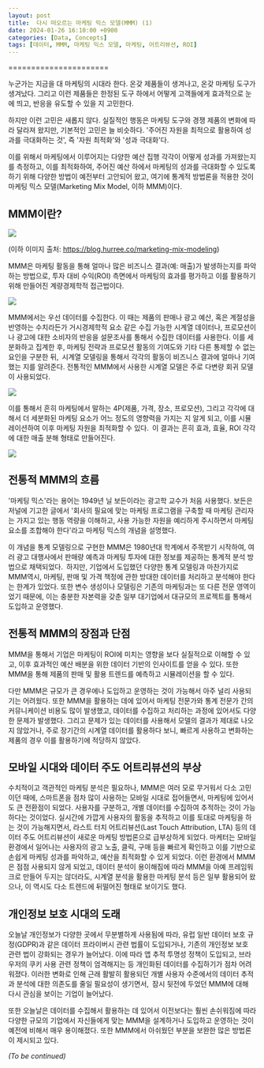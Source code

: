 ```yaml
---
layout: post
title:  다시 떠오르는 마케팅 믹스 모델(MMM) (1)
date: 2024-01-26 16:10:00 +0900
categories: [Data, Concepts]
tags: [데이터, MMM, 마케팅 믹스 모델, 마케팅, 어트리뷰션, ROI]
---
```


======================

누군가는 지금을 대 마케팅의 시대라 한다. 온갖 제품들이 생겨나고, 온갖 마케팅 도구가 생겨났다. 그리고 이런 제품들은 한정된 도구 하에서 어떻게 고객들에게 효과적으로 눈에 띄고, 반응을 유도할 수 있을 지 고민한다.

하지만 이런 고민은 새롭지 않다. 실질적인 행동은 마케팅 도구와 경쟁 제품의 변화에 따라 달라져 왔지만, 기본적인 고민은 늘 비슷하다. '주어진 자원을 최적으로 활용하여 성과를 극대화하는 것', 즉 '자원 최적화'와 '성과 극대화'다.

이를 위해서 마케팅에서 이루어지는 다양한 예산 집행 각각이 어떻게 성과를 가져왔는지를 측정하고, 이를 최적화하여, 주어진 예산 하에서 마케팅의 성과를 극대화할 수 있도록 하기 위해 다양한 방법이 예전부터 고안되어 왔고, 여기에 통계적 방법론을 적용한 것이 마케팅 믹스 모델(Marketing Mix Model, 이하 MMM)이다.

## MMM이란?


[![](https://cojette.files.wordpress.com/2024/01/image-2.png?w=900)](https://cojette.files.wordpress.com/2024/01/image-2.png)

(이하 이미지 출처: <https://blog.hurree.co/marketing-mix-modeling>)

MMM은 마케팅 활동을 통해 얼마나 많은 비즈니스 결과(예: 매출)가 발생하는지를 파악하는 방법으로, 투자 대비 수익(ROI) 측면에서 마케팅의 효과를 평가하고 이를 활용하기 위해 만들어진 계량경제학적 접근법이다.

[![](https://cojette.files.wordpress.com/2024/01/image-1.png?w=1024)](https://cojette.files.wordpress.com/2024/01/image-1.png)

MMM에서는 우선 데이터를 수집한다. 이 때는 제품의 판매나 광고 예산, 혹은 계절성을 반영하는 수치라든가 거시경제학적 요소 같은 수집 가능한 시계열 데이터나, 프로모션이나 광고에 대한 소비자의 반응을 설문조사를 통해서 수집한 데이터를 사용한다. 이를 세분화하고 집계한 후, 마케팅 전략과 프로모션 활동의 기여도와 기타 다른 통제할 수 없는 요인을 구분한 뒤, 시계열 모델링을 통해서 각각의 활동이 비즈니스 결과에 얼마나 기여했는 지를 알려준다. 전통적인 MMM에서 사용한 시계열 모델은 주로 다변량 회귀 모델이 사용되었다.

[![](https://cojette.files.wordpress.com/2024/01/image.png?w=600)](https://cojette.files.wordpress.com/2024/01/image.png)

이를 통해서 흔히 마케팅에서 말하는 4P(제품, 가격, 장소, 프로모션), 그리고 각각에 대해서 더 세분화된 마케팅 요소가 어느 정도의 영향력을 가지는 지 알게 되고, 이를 시뮬레이션하여 이후 마케팅 자원을 최적화할 수 있다. 이 결과는 흔히 효과, 효율, ROI 각각에 대한 매출 분해 형태로 만들어진다.

[![](https://cojette.files.wordpress.com/2024/01/image-3.png?w=600)](https://cojette.files.wordpress.com/2024/01/image-3.png)

## 전통적 MMM의 흐름


'마케팅 믹스'라는 용어는 1949년 닐 보든이라는 광고학 교수가 처음 사용했다. 보든은 저널에 기고한 글에서 '회사의 필요에 맞는 마케팅 프로그램을 구축할 때 마케팅 관리자는 가지고 있는 행동 역량을 이해하고, 사용 가능한 자원을 예리하게 주시하면서 마케팅 요소를 조합해야 한다'라고 마케팅 믹스의 개념을 설명했다.

이 개념을 통계 모델링으로 구현한 MMM은 1980년대 학계에서 주목받기 시작하여, 여러 광고 대행사에서 판매량 예측과 마케팅 투자에 대한 정보를 제공하는 통계적 분석 방법으로 채택되었다. 하지만, 기업에서 도입했던 다양한 통계 모델링과 마찬가지로 MMM역시, 마케팅, 판매 및 가격 책정에 관한 방대한 데이터를 처리하고 분석해야 한다는 한계가 있었다. 또한 변수 생성이나 모델링은 기존의 마케팅과는 또 다른 전문 영역이었기 때문에, 이는 충분한 자본력을 갖춘 일부 대기업에서 대규모의 프로젝트를 통해서 도입하고 운영했다.

## 전통적 MMM의 장점과 단점

MMM을 통해서 기업은 마케팅이 ROI에 미치는 영향을 보다 실질적으로 이해할 수 있고, 이후 효과적인 예산 배분을 위한 데이터 기반의 인사이트를 얻을 수 있다. 또한 MMM을 통해 제품의 판매 및 활용 트렌드를 예측하고 시뮬레이션을 할 수 있다.

다만 MMM은 규모가 큰 경우에나 도입하고 운영하는 것이 가능해서 아주 널리 사용되기는 어려웠다. 또한 MMM을 활용하는 데에 있어서 마케팅 전문가와 통계 전문가 간의 커뮤니케이션 비용도 많이 발생했고, 데이터를 수집하고 처리하는 과정에 있어서도 다양한 문제가 발생했다. 그리고 문제가 있는 데이터를 사용해서 모델의 결과가 제대로 나오지 않았거나, 주로 장기간의 시계열 데이터를 활용하다 보니, 빠르게 사용하고 변화하는 제품의 경우 이를 활용하기에 적당하지 않았다.

## 모바일 시대와 데이터 주도 어트리뷰션의 부상

수치적이고 객관적인 마케팅 분석은 필요하나, MMM은 여러 모로 무거워서 다소 고민이던 때에, 스마트폰을 점차 많이 사용하는 모바일 시대로 접어들면서, 마케팅에 있어서도 큰 전환점이 되었다. 사용자를 구분하고, 개별 데이터를 수집하여 추적하는 것이 가능하다는 것이었다. 실시간에 가깝게 사용자의 활동을 추적하고 이를 토대로 마케팅을 하는 것이 가능해지면서, 라스트 터치 어트리뷰션(Last Touch Attribution, LTA) 등의 데이터 주도 어트리뷰션이 새로운 마케팅 방법론으로 급부상하게 되었다. 마케터는 모바일 환경에서 일어나는 사용자의 광고 노출, 클릭, 구매 등을 빠르게 확인하고 이를 기반으로 손쉽게 마케팅 성과를 파악하고, 예산을 최적화할 수 있게 되었다. 이런 환경에서 MMM은 점점 사용되지 않게 되었고, 데이터 분석이 용이해짐에 따라 MMM을 아예 프레임워크로 만들어 두지는 않더라도, 시계열 분석을 활용한 마케팅 분석 등은 일부 활용되어 왔으나, 이 역시도 다소 트렌드에 뒤떨어진 형태로 보이기도 했다.

## 개인정보 보호 시대의 도래

오늘날 개인정보가 다양한 곳에서 무분별하게 사용됨에 따라, 유럽 일반 데이터 보호 규정(GDPR)과 같은 데이터 프라이버시 관련 법률이 도입되거나, 기존의 개인정보 보호 관련 법이 강화되는 경우가 늘어났다. 이에 따라 앱 추적 투명성 정책이 도입되고, 브라우저의 쿠키 사용 관련 정책이 엄격해지는 등 개인화된 데이터를 수집하기가 점차 어려워졌다. 이러한 변화로 인해 근래 활발히 활용되던 개별 사용자 수준에서의 데이터 추적과 분석에 대한 의존도를 줄일 필요성이 생기면서, 잠시 뒷전에 두었던 MMM에 대해 다시 관심을 보이는 기업이 늘어났다.

또한 오늘날은 데이터를 수집해서 활용하는 데 있어서 이전보다는 훨씬 손쉬워짐에 따라 다양한 규모의 기업에서 자신들에게 맞는 MMM을 설계하거나 도입하고 운영하는 것이 예전에 비해서 매우 용이해졌다. 또한 MMM에서 아쉬웠던 부분을 보완한 많은 방법론이 제시되고 있다.

*(To be continued)*
